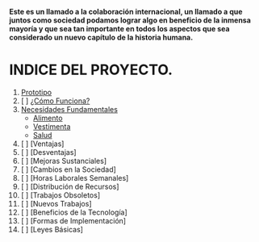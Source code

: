**Este es un llamado a la colaboración internacional, un llamado a que juntos como sociedad podamos lograr algo en beneficio de la inmensa mayoría y que sea tan importante en todos los aspectos que sea considerado un nuevo capítulo de la historia humana.**

# INDICE DEL PROYECTO.
1. [Prototipo](./Prototipo.markdown)
2. [ ] [¿Cómo Funciona?]()
3. [Necesidades Fundamentales](#necesidades-fundamentales)
    - [Alimento](#alimento)
    - [Vestimenta](#vestimenta)
    - [Salud](#salud)
3. [ ] [Ventajas]
4. [ ] [Desventajas]
5. [ ] [Mejoras Sustanciales]
6. [ ] [Cambios en la Sociedad]
7. [ ] [Horas Laborales Semanales]
8. [ ] [Distribución de Recursos]
9. [ ] [Trabajos Obsoletos]
10. [ ] [Nuevos Trabajos]
11. [ ] [Beneficios de la Tecnología]
12. [ ] [Formas de Implementación]
13. [ ] [Leyes Básicas]
